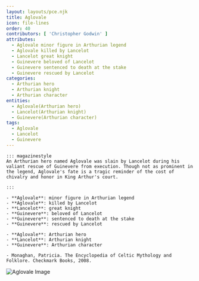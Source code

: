 ```yaml
---
layout: layouts/pce.njk
title: Aglovale
icon: file-lines
order: 40
contributors: [ 'Christopher Godwin' ]
attributes:
  - Aglovale minor figure in Arthurian legend
  - Aglovale killed by Lancelot
  - Lancelot great knight
  - Guinevere beloved of Lancelot
  - Guinevere sentenced to death at the stake
  - Guinevere rescued by Lancelot
categories:
  - Arthurian hero
  - Arthurian knight
  - Arthurian character
entities:
  - Aglovale(Arthurian hero)
  - Lancelot(Arthurian knight)
  - Guinevere(Arthurian character)
tags:
  - Aglovale
  - Lancelot
  - Guinevere
---
```

``` tab [group1:Info]
::: magazinestyle
An Arthurian hero named Aglovale was slain by Lancelot during his valiant rescue of Guinevere from execution. Though not as prominent in the legend, Aglovale's fate is a tragic reminder of the cost of chivalry and honor in King Arthur's court.

:::
```
``` tab [group1:Attributes]
- **Aglovale**: minor figure in Arthurian legend
- **Aglovale**: killed by Lancelot
- **Lancelot**: great knight
- **Guinevere**: beloved of Lancelot
- **Guinevere**: sentenced to death at the stake
- **Guinevere**: rescued by Lancelot
```
``` tab [group1:Entities]
- **Aglovale**: Arthurian hero
- **Lancelot**: Arthurian knight
- **Guinevere**: Arthurian character
```
``` tab [group1:Sources]
- Monaghan, Patricia. The Encyclopedia of Celtic Mythology and Folklore. Checkmark Books, 2008.
```
![Aglovale Image](['https://upload.wikimedia.org/wikipedia/commons/thumb/7/7b/Holy_Grail_Tapestry_-The_Arming_and_Departure_of_the_Kniights.jpg/1200px-Holy_Grail_Tapestry_-The_Arming_and_Departure_of_the_Kniights.jpg'])

